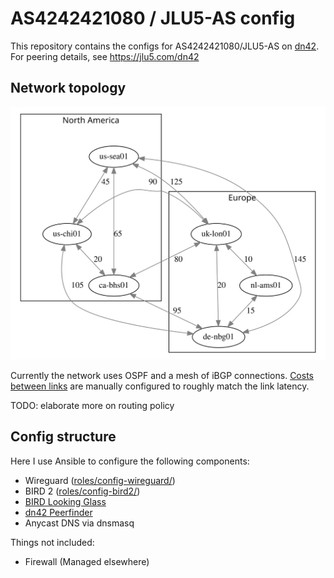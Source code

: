 # AS4242421080 / JLU5-AS config

This repository contains the configs for AS4242421080/JLU5-AS on [dn42](https://dn42.net/Home). For peering details, see https://jlu5.com/dn42

## Network topology

![AS4242421080 Network Map](AS4242421080.svg)

Currently the network uses OSPF and a mesh of iBGP connections. [Costs between links](roles/config-bird2/config/internal_costs.yml) are manually configured to roughly match the link latency.

TODO: elaborate more on routing policy

## Config structure

Here I use Ansible to configure the following components:

- Wireguard ([roles/config-wireguard/](roles/config-wireguard/))
- BIRD 2 ([roles/config-bird2/](roles/config-bird2/))
- [BIRD Looking Glass](https://github.com/sesa-me/bird-lg)
- [dn42 Peerfinder](https://dn42.us/peers)
- Anycast DNS via dnsmasq

Things not included:

- Firewall (Managed elsewhere)
